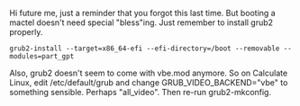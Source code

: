 Hi future me, just a reminder that you forgot this last time. But booting a
mactel doesn't need special "bless"ing. Just remember to install grub2
properly.

    grub2-install --target=x86_64-efi --efi-directory=/boot --removable --modules=part_gpt  

Also, grub2 doesn't seem to come with vbe.mod anymore. So on Calculate Linux,
edit /etc/default/grub and change GRUB_VIDEO_BACKEND="vbe" to something
sensible. Perhaps "all_video". Then re-run grub2-mkconfig.

